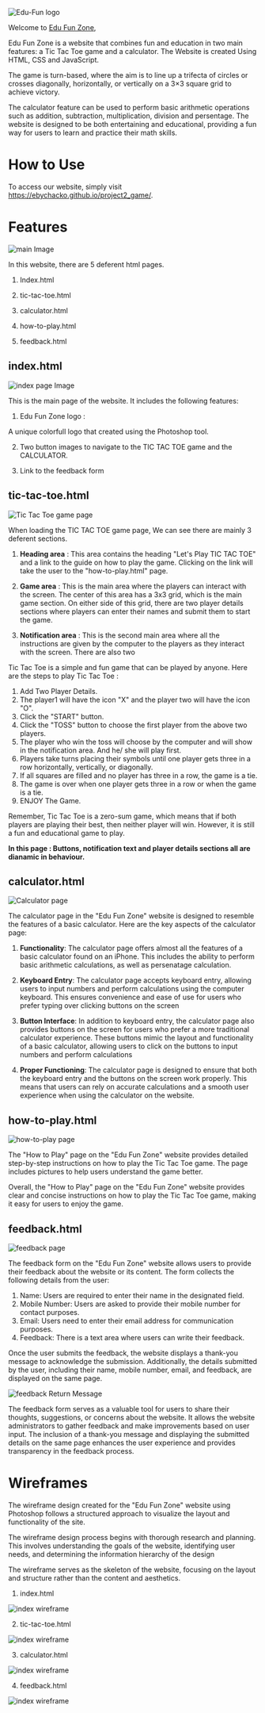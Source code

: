 ![Edu-Fun logo](assets/images/readme-images/edu-fun-logo.webp)

Welcome to [Edu Fun Zone](https://ebychacko.github.io/project2_game/),

Edu Fun Zone is a website that combines fun and education in two main features: a Tic Tac Toe game and a calculator. The Website is created Using HTML, CSS and JavaScript.

The game is turn-based, where the aim is to line up a trifecta of circles or crosses diagonally, horizontally, or vertically on a 3×3 square grid to achieve victory. 

 The calculator feature can be used to perform basic arithmetic operations such as addition, subtraction, multiplication, division and persentage. The website is designed to be both entertaining and educational, providing a fun way for users to learn and practice their math skills.

 # How to Use

To access our website, simply visit https://ebychacko.github.io/project2_game/. 


# Features
<img src="assets/images/readme-images/main-image.png" alt="main Image">

In this website, there are 5 deferent html pages.

1. Index.html

2. tic-tac-toe.html

3. calculator.html

4. how-to-play.html

5. feedback.html

## index.html

<img src="assets/images/readme-images/index-page.png" alt="index page Image">

This is the main page of the website. It includes the following features:

1. Edu Fun Zone logo : 

A unique colorfull logo that created using the Photoshop tool.

2. Two button images to navigate to the TIC TAC TOE game and the CALCULATOR.

3. Link to the feedback form

## tic-tac-toe.html

<img src="assets/images/readme-images/tic-tac-toe-main-image.png" alt="Tic Tac Toe game page">

When loading the TIC TAC TOE game page, We can see there are mainly 3 deferent sections. 

1. __Heading area__ : This area contains the heading "Let's Play TIC TAC TOE" and a link to the guide on how to play the game. Clicking on the link will take the user to the "how-to-play.html" page.

2. __Game area__ : This is the main area where the players can interact with the screen. The center of this area has a 3x3 grid, which is the main game section. On either side of this grid, there are two player details sections where players can enter their names and submit them to start the game.

3. __Notification area__ : This is the second main area where all the instructions are given by the computer to the players as they interact with the screen. There are also two

Tic Tac Toe is a simple and fun game that can be played by anyone. Here are the steps to play Tic Tac Toe :

1. Add Two Player Details.
2. The player1 will have the icon "X" and the player two will have the icon "O".
3. Click the "START" button.
4. Click the "TOSS" button to choose the first player from the above two players.
5. The player who win the toss will choose by the computer and will show in the notification area. And he/ she will play first.
6. Players take turns placing their symbols until one player gets three in a row horizontally, vertically, or diagonally.
7. If all squares are filled and no player has three in a row, the game is a tie.
8. The game is over when one player gets three in a row or when the game is a tie.
9. ENJOY The Game.

Remember, Tic Tac Toe is a zero-sum game, which means that if both players are playing their best, then neither player will win. However, it is still a fun and educational game to play.

__In this page :  Buttons, notification text and player details sections all are dianamic in behaviour.__

## calculator.html
<img src="assets/images/readme-images/calculator-page.png" alt="Calculator page">

The calculator page in the "Edu Fun Zone" website is designed to resemble the features of a basic calculator. Here are the key aspects of the calculator page:

1. __Functionality__: The calculator page offers almost all the features of a basic calculator found on an iPhone. This includes the ability to perform basic arithmetic calculations, as well as persenatage calculation.

2. __Keyboard Entry__: The calculator page accepts keyboard entry, allowing users to input numbers and perform calculations using the computer keyboard. This ensures convenience and ease of use for users who prefer typing over clicking buttons on the screen

3. __Button Interface__: In addition to keyboard entry, the calculator page also provides buttons on the screen for users who prefer a more traditional calculator experience. These buttons mimic the layout and functionality of a basic calculator, allowing users to click on the buttons to input numbers and perform calculations

4. __Proper Functioning__: The calculator page is designed to ensure that both the keyboard entry and the buttons on the screen work properly. This means that users can rely on accurate calculations and a smooth user experience when using the calculator on the website.

## how-to-play.html

<img src="assets/images/readme-images/how-to-play-page.png" alt="how-to-play page">

The "How to Play" page on the "Edu Fun Zone" website provides detailed step-by-step instructions on how to play the Tic Tac Toe game. The page includes pictures to help users understand the game better.

Overall, the "How to Play" page on the "Edu Fun Zone" website provides clear and concise instructions on how to play the Tic Tac Toe game, making it easy for users to enjoy the game.

## feedback.html

<img src="assets/images/readme-images/feedback-page.png" alt="feedback page">

The feedback form on the "Edu Fun Zone" website allows users to provide their feedback about the website or its content. The form collects the following details from the user:
1. Name: Users are required to enter their name in the designated field.
2. Mobile Number: Users are asked to provide their mobile number for contact purposes.
3. Email: Users need to enter their email address for communication purposes.
4. Feedback: There is a text area where users can write their feedback.

Once the user submits the feedback, the website displays a thank-you message to acknowledge the submission. Additionally, the details submitted by the user, including their name, mobile number, email, and feedback, are displayed on the same page.

<img src="assets/images/readme-images/feedback-return-msg.png" alt="feedback Return Message">

The feedback form serves as a valuable tool for users to share their thoughts, suggestions, or concerns about the website. It allows the website administrators to gather feedback and make improvements based on user input. The inclusion of a thank-you message and displaying the submitted details on the same page enhances the user experience and provides transparency in the feedback process.

# Wireframes

The wireframe design created for the "Edu Fun Zone" website using Photoshop follows a structured approach to visualize the layout and functionality of the site. 

The wireframe design process begins with thorough research and planning. This involves understanding the goals of the website, identifying user needs, and determining the information hierarchy of the design

The wireframe serves as the skeleton of the website, focusing on the layout and structure rather than the content and aesthetics.

1. index.html

<img src="assets/images/readme-images/wireframe/index.webp" alt="index wireframe">

2. tic-tac-toe.html

<img src="assets/images/readme-images/wireframe/tic-tac-toe.webp" alt="index wireframe">

3. calculator.html

<img src="assets/images/readme-images/wireframe/calculator.webp" alt="index wireframe">

4. feedback.html

<img src="assets/images/readme-images/wireframe/feedback.webp" alt="index wireframe">
